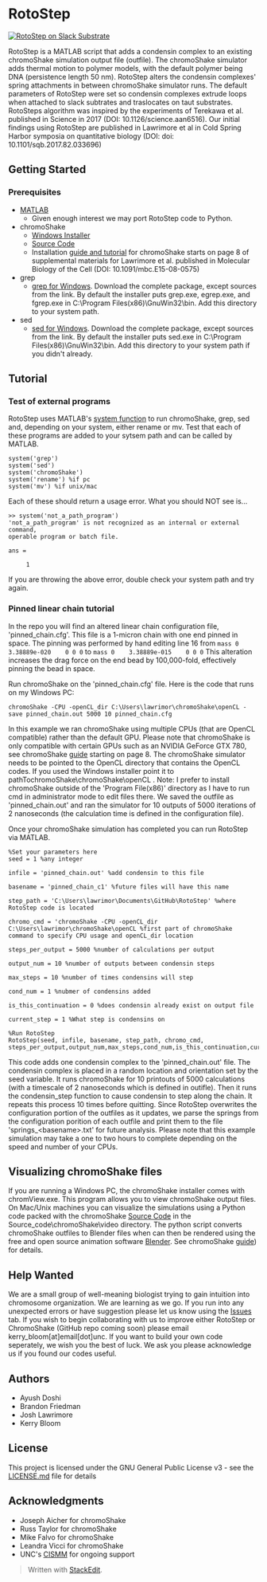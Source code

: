 # RotoStep
[![RotoStep on Slack Substrate](https://img.youtube.com/vi/3FoQhGUd-E0/0.jpg)](https://www.youtube.com/watch?v=3FoQhGUd-E0)

RotoStep is a MATLAB script that adds a condensin complex to an existing chromoShake simulation output file (outfile). The chromoShake simulator adds thermal motion to polymer models, with the default polymer being DNA (persistence length 50 nm). RotoStep alters the condensin complexes' spring attachments in between chromoShake simulator runs. The default parameters of RotoStep were set so condensin complexes extrude loops when attached to slack subtrates and traslocates on taut substrates. RotoSteps algorithm was inspired by the experiments of Terekawa et al. published in Science in 2017 (DOI: 10.1126/science.aan6516). Our initial findings using RotoStep are published in Lawrimore et al in Cold Spring Harbor symposia on quantitative biology (DOI: doi: 10.1101/sqb.2017.82.033696)

## Getting Started

### Prerequisites

* [MATLAB](https://www.mathworks.com/downloads/)
  * Given enough interest we may port RotoStep code to Python.
* chromoShake
  * [Windows Installer](http://bloomlab.web.unc.edu/files/2016/01/chromoShake_1_2_0.zip)
  * [Source Code](http://bloomlab.web.unc.edu/files/2016/01/Source_code.zip)
  * Installation [guide and tutorial](http://www.molbiolcell.org/content/suppl/2015/11/02/mbc.E15-08-0575v1.DC1/Chromoshake_Supplemental_information_FINAL_updated_03232016.pdf) for chromoShake starts on page 8 of supplemental materials for Lawrimore et al. published in Molecular Biology of the Cell (DOI: 10.1091/mbc.E15-08-0575)
* grep
  * [grep for Windows](http://gnuwin32.sourceforge.net/packages/grep.htm). Download the complete package, except sources from the link. By default the installer puts grep.exe, egrep.exe, and fgrep.exe in C:\Program Files(x86)\GnuWin32\bin. Add this directory to your system path.
* sed
  * [sed for Windows](http://gnuwin32.sourceforge.net/packages/sed.htm). Download the complete package, except sources from the link. By default the installer puts sed.exe in C:\Program Files(x86)\GnuWin32\bin. Add this directory to your system path if you didn't already.

## Tutorial

### Test of external programs
RotoStep uses MATLAB's [system function](https://www.mathworks.com/help/matlab/ref/system.html) to run chromoShake, grep, sed and, depending on your system, either rename or mv. Test that each of these programs are added to your sytsem path and can be called by MATLAB.

```
system('grep')
system('sed')
system('chromoShake')
system('rename') %if pc
system('mv') %if unix/mac
```
Each of these should return a usage error. What you should NOT see is...

```
>> system('not_a_path_program')
'not_a_path_program' is not recognized as an internal or external command, 
operable program or batch file. 

ans =

     1
```
If you are throwing the above error, double check your system path and try again.

### Pinned linear chain tutorial
In the repo you will find an altered linear chain configuration file, 'pinned_chain.cfg'. This file is a 1-micron chain with one end pinned in space. The pinning was performed by hand editing  line 16 from
```mass 0	3.38889e-020	0 0 0``` to ``mass 0	3.38889e-015	0 0 0``
This alteration increases the drag force on the end bead by 100,000-fold, effectively pinning the bead in space.

Run chromoShake on the 'pinned_chain.cfg' file. Here is the code that runs on my Windows PC:
```
chromoShake -CPU -openCL_dir C:\Users\lawrimor\chromoShake\openCL -save pinned_chain.out 5000 10 pinned_chain.cfg
```
In this example we ran chromoShake using multiple CPUs (that are OpenCL compatible) rather than the default GPU. Please note that chromoShake is only compatible with certain GPUs such as an NVIDIA GeForce GTX 780, see chromoShake [guide](http://www.molbiolcell.org/content/suppl/2015/11/02/mbc.E15-08-0575v1.DC1/Chromoshake_Supplemental_information_FINAL_updated_03232016.pdf) starting on page 8. The chromoShake simulator needs to be pointed to the OpenCL directory that contains the OpenCL codes. If you used the Windows installer point it to pathTochromoShake\chromoShake\openCL . Note: I prefer to install chromoShake outside of the 'Program File(x86)' directory as I have to run cmd in administrator mode to edit files there. We saved the outfile as 'pinned_chain.out' and ran the simulator for 10 outputs of 5000 iterations of 2 nanoseconds (the calculation time is defined in the configuration file).

Once your chromoShake simulation has completed you can run RotoStep via MATLAB.
```
%Set your parameters here
seed = 1 %any integer

infile = 'pinned_chain.out' %add condensin to this file

basename = 'pinned_chain_c1' %future files will have this name

step_path = 'C:\Users\lawrimor\Documents\GitHub\RotoStep' %where RotoStep code is located

chromo_cmd = 'chromoShake -CPU -openCL_dir C:\Users\lawrimor\chromoShake\openCL %first part of chromoShake command to specify CPU usage and openCL_dir location

steps_per_output = 5000 %number of calculations per output

output_num = 10 %number of outputs between condensin steps

max_steps = 10 %number of times condensins will step

cond_num = 1 %nubmer of condensins added

is_this_continuation = 0 %does condensin already exist on output file

current_step = 1 %What step is condensins on

%Run RotoStep
RotoStep(seed, infile, basename, step_path, chromo_cmd, steps_per_output,output_num,max_steps,cond_num,is_this_continuation,current_step)
```
This code adds one condensin complex to the 'pinned_chain.out' file. The condensin complex is placed in a random location and orientation set by the seed variable. It runs chromoShake for 10 printouts of 5000 calculations (with a timescale of 2 nanoseconds which is defined in outifle). Then it runs the condensin_step function to cause condensin to step along the chain. It repeats this process 10 times before quitting. Since RotoStep overwrites the configuration portion of the outfiles as it updates, we parse the springs from the configuration porition of each outfile and print them to the file 'springs_\<basename\>.txt' for future analysis. Please note that this example simulation may take a one to two hours to complete depending on the speed and number of your CPUs.

## Visualizing chromoShake files
If you are running a Windows PC, the chromoShake installer comes with chromView.exe. This program allows you to view chromoShake output files. On Mac/Unix machines you can visualize the simulations using a Python code packed with the chromoShake  [Source Code](http://bloomlab.web.unc.edu/files/2016/01/Source_code.zip) in the Source_code\chromoShake\video directory. The python script converts chromoShake outfiles to Blender files when can then be rendered using the free and open source animation software [Blender](https://www.blender.org/). See chromoShake [guide](http://www.molbiolcell.org/content/suppl/2015/11/02/mbc.E15-08-0575v1.DC1/Chromoshake_Supplemental_information_FINAL_updated_03232016.pdf)) for details.

## Help Wanted
We are a small group of well-meaning biologist trying to gain intuition into chromosome organization. We are learning as we go. If you run into any unexpected errors or have suggestion please let us know using the [Issues](https://github.com/jlaw8504/RotoStep/issues) tab. If you wish to begin collaborating with us to improve either RotoStep or ChromoShake (GitHub repo coming soon) please email kerry_bloom[at]email[dot]unc. If you want to build your own code seperately, we wish you the best of luck. We ask you please acknowledge us if you found our codes useful.

## Authors

* Ayush Doshi
* Brandon Friedman
* Josh Lawrimore
* Kerry Bloom

## License

This project is licensed under the GNU General Public License v3 - see the [LICENSE.md](LICENSE.md) file for details

## Acknowledgments

* Joseph Aicher for chromoShake
* Russ Taylor for chromoShake
* Mike Falvo for chromoShake
* Leandra Vicci for chromoShake
* UNC's [CISMM](http://cismm.web.unc.edu/) for ongoing support

> Written with [StackEdit](https://stackedit.io/).
<!--stackedit_data:
eyJoaXN0b3J5IjpbMTEzNzgxODc4XX0=
-->
